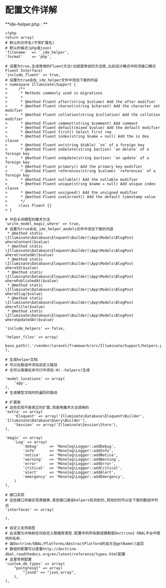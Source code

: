 # 配置文件详解

**ide-helper.php : **

```
<?php
return array(
# 默认的文件名(不带扩展名)
# 默认的格式(php或json)
'filename'  => '_ide_helper',
'format'    => 'php',
```

    # 设置为true,生成常用的Fluent方法(也就是常说的方法链,比如设计模式中的流接口模式Fluent Interface)
    'include_fluent' => true,
    # 设置为true会在_ide_helper文件中添加下面的内容
    > namespace Illuminate\Support {
    >     /**
    >      * Methods commonly used in migrations
    >      *
    >      * @method Fluent after(string $column) Add the after modifier
    >      * @method Fluent charset(string $charset) Add the character set modifier
    >      * @method Fluent collation(string $collation) Add the collation modifier
    >      * @method Fluent comment(string $comment) Add comment
    >      * @method Fluent default(mixed $value) Add the default modifier
    >      * @method Fluent first() Select first row
    >      * @method Fluent index(string $name = null) Add the in dex clause
    >      * @method Fluent on(string $table) `on` of a foreign key
    >      * @method Fluent onDelete(string $action) `on delete` of a foreign key
    >      * @method Fluent onUpdate(string $action) `on update` of a foreign key
    >      * @method Fluent primary() Add the primary key modifier
    >      * @method Fluent references(string $column) `references` of a foreign key
    >      * @method Fluent nullable() Add the nullable modifier
    >      * @method Fluent unique(string $name = null) Add unique index clause
    >      * @method Fluent unsigned() Add the unsigned modifier
    >      * @method Fluent useCurrent() Add the default timestamp value
    >      */
    >     class Fluent {}
    > }

```
# 开启关闭模型的魔术方法
'write_model_magic_where' => true,
# 设置为true会在_ide_helper_models文件中添加下面的内容
 * @method static \Illuminate\Database\Eloquent\Builder|\App\Models\BlogPost whereContent($value)
 * @method static \Illuminate\Database\Eloquent\Builder|\App\Models\BlogPost whereCreatedAt($value)
 * @method static \Illuminate\Database\Eloquent\Builder|\App\Models\BlogPost whereId($value)
 * @method static \Illuminate\Database\Eloquent\Builder|\App\Models\BlogPost wherePublishedAt($value)
 * @method static \Illuminate\Database\Eloquent\Builder|\App\Models\BlogPost whereSlug($value)
 * @method static \Illuminate\Database\Eloquent\Builder|\App\Models\BlogPost whereTitle($value)
 * @method static \Illuminate\Database\Eloquent\Builder|\App\Models\BlogPost whereUpdatedAt($value)
```

```
'include_helpers' => false,

'helper_files' => array(
    base_path().'/vendor/laravel/framework/src/Illuminate/Support/helpers.php',
),

# 生成helper文档
# 可以在数组中添加自定义路径
# 也可以直接在命令行中添加-H(--helpers)生成
```

```
'model_locations' => array(
    'app',
),
# 生成模型文档时的遍历的路径
```

```
# 扩展类
# 这些实现不是真正的扩展,而是用魔术方法调用的
'extra' => array(
    'Eloquent' => array('Illuminate\Database\Eloquent\Builder', 'Illuminate\Database\Query\Builder'),
    'Session' => array('Illuminate\Session\Store'),
),

'magic' => array(
    'Log' => array(
        'debug'     => 'Monolog\Logger::addDebug',
        'info'      => 'Monolog\Logger::addInfo',
        'notice'    => 'Monolog\Logger::addNotice',
        'warning'   => 'Monolog\Logger::addWarning',
        'error'     => 'Monolog\Logger::addError',
        'critical'  => 'Monolog\Logger::addCritical',
        'alert'     => 'Monolog\Logger::addAlert',
        'emergency' => 'Monolog\Logger::addEmergency',
    )
),
```

```
# 接口实现
# 这些接口将被实现类替换.某些接口是由helpers检测到的,其他的则可以在下面的数组中列出
'interfaces' => array(

),
```

```
# 自定义支持类型
# 此设置允许映射任何自定义数据库类型.配置中的所有数组键都是Doctrine2 DBAL平台中提供的名称.
# 由Doctrine/DBAL/Platforms/AbstractPlatform的自方法getName()返回
# 数组的配置可以查看http://doctrine-dbal.readthedocs.org/en/latest/reference/types.html配置
# 这里举例配置
'custom_db_types' => array(
    "postgresql" => array(
        "jsonb" => "json_array",
    ),
),
```



